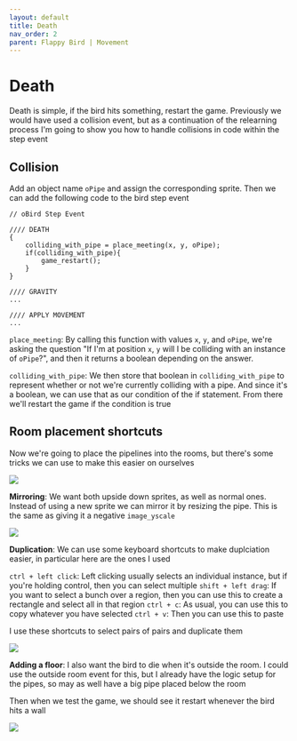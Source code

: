 ```yaml
---
layout: default
title: Death
nav_order: 2
parent: Flappy Bird | Movement
---
```


# Death

Death is simple, if the bird hits something, restart the game. Previously we would have used a collision event, but as a continuation of the relearning process I'm going to show you how to handle collisions in code within the step event

## Collision

Add an object name ``oPipe`` and assign the corresponding sprite. Then we can add the following code to the bird step event

```
// oBird Step Event

//// DEATH
{
    colliding_with_pipe = place_meeting(x, y, oPipe);
    if(colliding_with_pipe){
        game_restart();
    }
}

//// GRAVITY
...

//// APPLY MOVEMENT
...
```

``place_meeting``: By calling this function with values ``x``, ``y``, and ``oPipe``, we're asking the question "If I'm at position ``x``, ``y`` will I be colliding with an instance of ``oPipe``?", and then it returns a boolean depending on the answer.

``colliding_with_pipe``: We then store that boolean in ``colliding_with_pipe`` to represent whether or not we're currently colliding with a pipe. And since it's a boolean, we can use that as our condition of the if statement. From there we'll restart the game if the condition is true

## Room placement shortcuts

Now we're going to place the pipelines into the rooms, but there's some tricks we can use to make this easier on ourselves

![](../../images/flappy_bird/pipe_mirror.gif)

**Mirroring**: We want both upside down sprites, as well as normal ones. Instead of using a new sprite we can mirror it by resizing the pipe. This is the same as giving it a negative ``image_yscale``

![](../../images/flappy_bird/pipe_duplication.gif)

**Duplication**: We can use some keyboard shortcuts to make duplciation easier, in particular here are the ones I used

``ctrl + left click``: Left clicking usually selects an individual instance, but if you're holding control, then you can select multiple
``shift + left drag``: If you want to select a bunch over a region, then you can use this to create a rectangle and select all in that region
``ctrl + c``: As usual, you can use this to copy whatever you have selected
``ctrl + v``: Then you can use this to paste

I use these shortcuts to select pairs of pairs and duplicate them

![](../../images/flappy_bird/pipe_floor.gif)

**Adding a floor**: I also want the bird to die when it's outside the room. I could use the outside room event for this, but I already have the logic setup for the pipes, so may as well have a big pipe placed below the room

Then when we test the game, we should see it restart whenever the bird hits a wall

![](../../images/flappy_bird/bird_death.gif)
